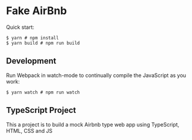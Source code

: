 # Fake AirBnb

Quick start:

```
$ yarn # npm install
$ yarn build # npm run build
````

## Development

Run Webpack in watch-mode to continually compile the JavaScript as you work:

```
$ yarn watch # npm run watch
```

## TypeScript Project

This a project is to build a mock Airbnb type web app using TypeScript, HTML, CSS and JS
